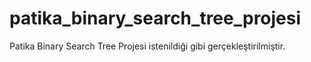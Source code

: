 # patika_binary_search_tree_projesi

Patika Binary Search Tree Projesi istenildiği gibi gerçekleştirilmiştir.
